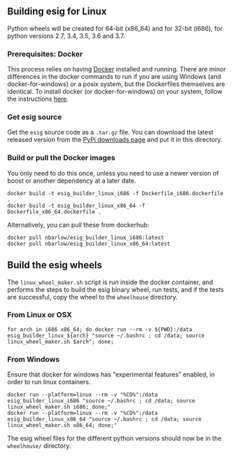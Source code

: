 ## Building esig for Linux

Python wheels will be created for 64-bit (x86_64)
and for 32-bit (i686), for python versions 2.7, 3.4, 3.5, 3.6 and 3.7. 

### Prerequisites: Docker

This process relies on having [Docker](https://docs.docker.com/)
installed and running.  There are minor differences in the docker commands to
run if you are using Windows (and docker-for-windows) or a posix system, but
the Dockerfiles themselves are identical.
To install docker (or docker-for-windows) on your system, follow the instructions
[here](https://docs.docker.com/).

### Get esig source

Get the ```esig``` source code as a ```.tar.gz``` file.  You can download
the latest released version from the [PyPi downloads page](https://pypi.org/project/esig/#files)
and put it in this directory.

### Build or pull the Docker images

You only need to do this once, unless you need to use a newer version of boost or another dependency at a
later date.
```
docker build -t esig_builder_linux_i686 -f Dockerfile_i686.dockerfile .
docker build -t esig_builder_linux_x86_64 -f Dockerfile_x86_64.dockerfile .
```
Alternatively, you can pull these from dockerhub:
```
docker pull nbarlow/esig_builder_linux_i686:latest
docker pull nbarlow/esig_builder_linux_x86_64:latest
```

## Build the esig wheels 

The ```linux_wheel_maker.sh``` script is run inside the docker container, and performs the steps to build the esig binary wheel, run tests, and if the tests are successful, copy the wheel to the ```wheelhouse``` directory.


### From Linux or OSX

```
for arch in i686 x86_64; do docker run --rm -v ${PWD}:/data esig_builder_linux_${arch} "source ~/.bashrc ; cd /data; source linux_wheel_maker.sh $arch"; done;
```

### From Windows

Ensure that docker for windows has "experimental features" enabled, in order to run linux containers.
```
docker run --platform=linux --rm -v "%CD%":/data esig_builder_linux_i686 "source ~/.bashrc ; cd /data; source linux_wheel_maker.sh i686; done;"
docker run --platform=linux --rm -v "%CD%":/data esig_builder_linux_x86_64 "source ~/.bashrc ; cd /data; source linux_wheel_maker.sh x86_64; done;"
```

The esig wheel files for the different python versions should now be in the ```wheelhouse/``` directory.

